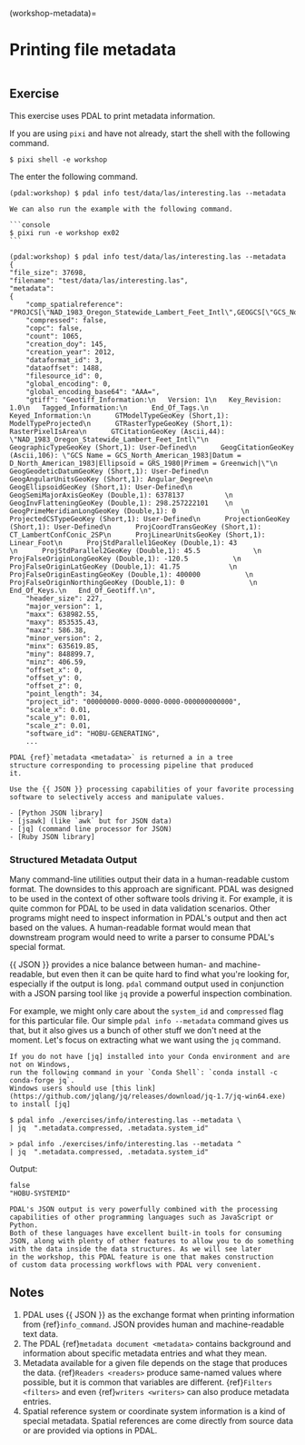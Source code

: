 (workshop-metadata)=

# Printing file metadata

```{index} metadata, coordinate system, spatial reference system
```

## Exercise

This exercise uses PDAL to print metadata information.

If you are using `pixi` and have not already, start the shell with the following command.

```console
$ pixi shell -e workshop
```

The enter the following command.

```console
(pdal:workshop) $ pdal info test/data/las/interesting.las --metadata
```

````{note}
We can also run the example with the following command.

```console
$ pixi run -e workshop ex02
```
````

```console
(pdal:workshop) $ pdal info test/data/las/interesting.las --metadata
{
"file_size": 37698,
"filename": "test/data/las/interesting.las",
"metadata":
{
    "comp_spatialreference": "PROJCS[\"NAD_1983_Oregon_Statewide_Lambert_Feet_Intl\",GEOGCS[\"GCS_North_American_1983\",DATUM[\"North_American_Datum_1983\",SPHEROID[\"GRS_1980\",6378137,298.257222101]],PRIMEM[\"Greenwich\",0],UNIT[\"degree\",0.0174532925199433,AUTHORITY[\"EPSG\",\"9122\"]]],PROJECTION[\"Lambert_Conformal_Conic_2SP\"],PARAMETER[\"latitude_of_origin\",41.75],PARAMETER[\"central_meridian\",-120.5],PARAMETER[\"standard_parallel_1\",43],PARAMETER[\"standard_parallel_2\",45.5],PARAMETER[\"false_easting\",400000],PARAMETER[\"false_northing\",0],UNIT[\"foot\",0.3048,AUTHORITY[\"EPSG\",\"9002\"]],AXIS[\"Easting\",EAST],AXIS[\"Northing\",NORTH]]",
    "compressed": false,
    "copc": false,
    "count": 1065,
    "creation_doy": 145,
    "creation_year": 2012,
    "dataformat_id": 3,
    "dataoffset": 1488,
    "filesource_id": 0,
    "global_encoding": 0,
    "global_encoding_base64": "AAA=",
    "gtiff": "Geotiff_Information:\n   Version: 1\n   Key_Revision: 1.0\n   Tagged_Information:\n      End_Of_Tags.\n   Keyed_Information:\n      GTModelTypeGeoKey (Short,1): ModelTypeProjected\n      GTRasterTypeGeoKey (Short,1): RasterPixelIsArea\n      GTCitationGeoKey (Ascii,44): \"NAD_1983_Oregon_Statewide_Lambert_Feet_Intl\"\n      GeographicTypeGeoKey (Short,1): User-Defined\n      GeogCitationGeoKey (Ascii,106): \"GCS Name = GCS_North_American_1983|Datum = D_North_American_1983|Ellipsoid = GRS_1980|Primem = Greenwich|\"\n      GeogGeodeticDatumGeoKey (Short,1): User-Defined\n      GeogAngularUnitsGeoKey (Short,1): Angular_Degree\n      GeogEllipsoidGeoKey (Short,1): User-Defined\n      GeogSemiMajorAxisGeoKey (Double,1): 6378137          \n      GeogInvFlatteningGeoKey (Double,1): 298.257222101    \n      GeogPrimeMeridianLongGeoKey (Double,1): 0                \n      ProjectedCSTypeGeoKey (Short,1): User-Defined\n      ProjectionGeoKey (Short,1): User-Defined\n      ProjCoordTransGeoKey (Short,1): CT_LambertConfConic_2SP\n      ProjLinearUnitsGeoKey (Short,1): Linear_Foot\n      ProjStdParallel1GeoKey (Double,1): 43               \n      ProjStdParallel2GeoKey (Double,1): 45.5             \n      ProjFalseOriginLongGeoKey (Double,1): -120.5           \n      ProjFalseOriginLatGeoKey (Double,1): 41.75            \n      ProjFalseOriginEastingGeoKey (Double,1): 400000           \n      ProjFalseOriginNorthingGeoKey (Double,1): 0                \n      End_Of_Keys.\n   End_Of_Geotiff.\n",
    "header_size": 227,
    "major_version": 1,
    "maxx": 638982.55,
    "maxy": 853535.43,
    "maxz": 586.38,
    "minor_version": 2,
    "minx": 635619.85,
    "miny": 848899.7,
    "minz": 406.59,
    "offset_x": 0,
    "offset_y": 0,
    "offset_z": 0,
    "point_length": 34,
    "project_id": "00000000-0000-0000-0000-000000000000",
    "scale_x": 0.01,
    "scale_y": 0.01,
    "scale_z": 0.01,
    "software_id": "HOBU-GENERATING",
    ...
```

```{note}
PDAL {ref}`metadata <metadata>` is returned a in a tree
structure corresponding to processing pipeline that produced
it.
```

```{seealso}
Use the {{ JSON }} processing capabilities of your favorite processing
software to selectively access and manipulate values.

- [Python JSON library]
- [jsawk] (like `awk` but for JSON data)
- [jq] (command line processor for JSON)
- [Ruby JSON library]
```

### Structured Metadata Output

Many command-line utilities output their data in a human-readable custom
format. The downsides to this approach are significant. PDAL was designed to be
used in the context of other software tools driving it. For example, it is
quite common for PDAL to be used in data validation scenarios. Other programs
might need to inspect information in PDAL's output and then act based on the
values. A human-readable format would mean that downstream program would need
to write a parser to consume PDAL's special format.

{{ JSON }} provides a nice balance between human- and machine- readable, but
even then it can be quite hard to find what you're looking for, especially
if the output is long. `pdal` command output used in conjunction with a
JSON parsing tool like `jq` provide a powerful inspection combination.

For example, we might only care about the `system_id` and `compressed`
flag for this particular file. Our simple `pdal info --metadata` command
gives us that, but it also gives us a bunch of other stuff we don't need
at the moment. Let's focus on extracting what we want using the
`jq` command.

```{note}
If you do not have [jq] installed into your Conda environment and are not on Windows,
run the following command in your `Conda Shell`: `conda install -c conda-forge jq`.
Windows users should use [this link](https://github.com/jqlang/jq/releases/download/jq-1.7/jq-win64.exe)
to install [jq]
```

```console
$ pdal info ./exercises/info/interesting.las --metadata \
| jq  ".metadata.compressed, .metadata.system_id"
```

```doscon
> pdal info ./exercises/info/interesting.las --metadata ^
| jq  ".metadata.compressed, .metadata.system_id"
```

Output:

```console
false
"HOBU-SYSTEMID"
```

```{note}
PDAL's JSON output is very powerfully combined with the processing
capabilities of other programming languages such as JavaScript or Python.
Both of these languages have excellent built-in tools for consuming
JSON, along with plenty of other features to allow you to do something
with the data inside the data structures. As we will see later
in the workshop, this PDAL feature is one that makes construction
of custom data processing workflows with PDAL very convenient.
```

## Notes

1. PDAL uses {{ JSON }} as the exchange format when printing information from
   {ref}`info_command`.  JSON provides human and machine-readable text data.
2. The PDAL {ref}`metadata document <metadata>` contains background and
   information about specific metadata entries and what they mean.
3. Metadata available for a given file depends on the stage that produces the
   data. {ref}`Readers <readers>` produce same-named values where possible, but
   it is common that variables are different. {ref}`Filters <filters>` and even
   {ref}`writers <writers>` can also produce metadata entries.
4. Spatial reference system or coordinate system information is a kind of
   special metadata.  Spatial references are come directly from source data
   or are provided via options in PDAL.

[jq]: https://stedolan.github.io/jq/
[jsawk]: https://github.com/micha/jsawk
[python json library]: https://docs.python.org/3/library/json.html
[ruby json library]: https://ruby-doc.org/stdlib-3.0.2/libdoc/json/rdoc/JSON.html

